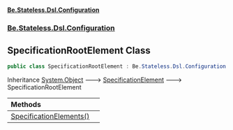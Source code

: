 #### [Be.Stateless.Dsl.Configuration](README.md 'README')
### [Be.Stateless.Dsl.Configuration](Be.Stateless.Dsl.Configuration.md 'Be.Stateless.Dsl.Configuration')

## SpecificationRootElement Class

```csharp
public class SpecificationRootElement : Be.Stateless.Dsl.Configuration.SpecificationElement
```

Inheritance [System.Object](https://docs.microsoft.com/en-us/dotnet/api/System.Object 'System.Object') &#129106; [SpecificationElement](SpecificationElement.md 'Be.Stateless.Dsl.Configuration.SpecificationElement') &#129106; SpecificationRootElement

| Methods | |
| :--- | :--- |
| [SpecificationElements()](SpecificationRootElement.SpecificationElements().md 'Be.Stateless.Dsl.Configuration.SpecificationRootElement.SpecificationElements()') | |
